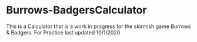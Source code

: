 # Burrows-BadgersCalculator
This is a Calculator that is a work in progress for the skirmish game Burrows & Badgers. For Practice
last updated 10/1/2020
